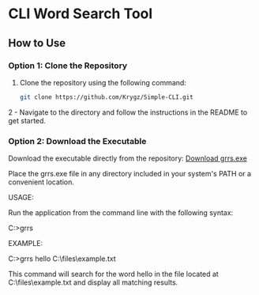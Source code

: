 # CLI Word Search Tool

## How to Use

### Option 1: Clone the Repository

1. Clone the repository using the following command:  
   ```bash
   git clone https://github.com/Krygz/Simple-CLI.git

  2 - Navigate to the directory and follow the instructions in the README to get started.




### Option 2: Download the Executable

  Download the executable directly from the repository:
  [Download grrs.exe](https://github.com/Krygz/Simple-CLI/raw/refs/heads/main/grrs.exe)

  Place the grrs.exe file in any directory included in your system's PATH or a convenient location.
  


  
USAGE:

Run the application from the command line with the following syntax:

C:\>grrs <word> <path>




EXAMPLE:

C:\>grrs hello C:\files\example.txt


This command will search for the word hello in the file located at C:\files\example.txt and display all matching results.
